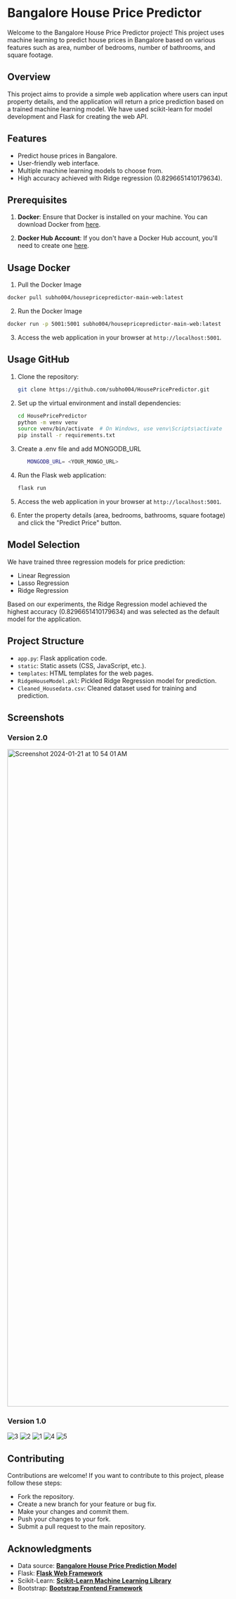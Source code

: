 # Bangalore House Price Predictor

Welcome to the Bangalore House Price Predictor project! This project uses machine learning to predict house prices in Bangalore based on various features such as area, number of bedrooms, number of bathrooms, and square footage.

## Overview

This project aims to provide a simple web application where users can input property details, and the application will return a price prediction based on a trained machine learning model. We have used scikit-learn for model development and Flask for creating the web API.

## Features

- Predict house prices in Bangalore.
- User-friendly web interface.
- Multiple machine learning models to choose from.
- High accuracy achieved with Ridge regression (0.8296651410179634).
  
## Prerequisites

1. **Docker**: Ensure that Docker is installed on your machine. You can download Docker from [here](https://www.docker.com/get-started).

2. **Docker Hub Account**: If you don't have a Docker Hub account, you'll need to create one [here](https://hub.docker.com/).
   
## Usage Docker

1. Pull the Docker Image

```bash
docker pull subho004/housepricepredictor-main-web:latest
```

2. Run the Docker Image

```bash
docker run -p 5001:5001 subho004/housepricepredictor-main-web:latest
```
3. Access the web application in your browser at `http://localhost:5001`.


## Usage GitHub

1. Clone the repository:

   ```bash
   git clone https://github.com/subho004/HousePricePredictor.git
    ````

2. Set up the virtual environment and install dependencies:

    ````bash
    cd HousePricePredictor
    python -m venv venv
    source venv/bin/activate  # On Windows, use venv\Scripts\activate
    pip install -r requirements.txt
    ````

3. Create a .env file and add MONGODB_URL
   ```bash
      MONGODB_URL= <YOUR_MONGO_URL>
   ```

4. Run the Flask web application:

    ````bash
    flask run
    ````

5. Access the web application in your browser at `http://localhost:5001`.

6. Enter the property details (area, bedrooms, bathrooms, square footage) and click the "Predict Price" button.


## Model Selection
We have trained three regression models for price prediction:

- Linear Regression
- Lasso Regression
- Ridge Regression
  
Based on our experiments, the Ridge Regression model achieved the highest accuracy (0.8296651410179634) and was selected as the default model for the application.

## Project Structure
- `app.py`: Flask application code.
- `static`: Static assets (CSS, JavaScript, etc.).
- `templates`: HTML templates for the web pages.
- `RidgeHouseModel.pkl`: Pickled Ridge Regression model for prediction.
- `Cleaned_Housedata.csv`: Cleaned dataset used for training and prediction.

## Screenshots

### Version 2.0
<img width="1494" alt="Screenshot 2024-01-21 at 10 54 01 AM" src="https://github.com/subho004/HousePricePredictor-main/assets/91646273/28f5dd5f-8a78-48f5-89a6-30de0f0f11e1">

### Version 1.0
![3](https://github.com/subho004/HousePricePredictor/assets/91646273/a6b86bc0-5f88-46c2-9d60-4461880c4bc3)
![2](https://github.com/subho004/HousePricePredictor/assets/91646273/f12a78a3-b84d-4770-b4b7-ece017f2afed)
![1](https://github.com/subho004/HousePricePredictor/assets/91646273/66cbff2a-1f53-41f1-9cd9-3fb1f0331fb0)
![4](https://github.com/subho004/HousePricePredictor/assets/91646273/213ea89f-89ae-438a-8d34-235cc6362e95)
![5](https://github.com/subho004/HousePricePredictor/assets/91646273/8272f99d-8ef1-4b3c-8b4f-70087f156d95)


## Contributing
Contributions are welcome! If you want to contribute to this project, please follow these steps:

- Fork the repository.
- Create a new branch for your feature or bug fix.
- Make your changes and commit them.
- Push your changes to your fork.
- Submit a pull request to the main repository.

## Acknowledgments
- Data source: **[Bangalore House Price Prediction Model](https://www.kaggle.com/amitabhajoy/bengaluru-house-price-data)**
- Flask: **[Flask Web Framework](https://flask.palletsprojects.com/)**
- Scikit-Learn: **[Scikit-Learn Machine Learning Library](https://scikit-learn.org/stable/)**
- Bootstrap: **[Bootstrap Frontend Framework](https://getbootstrap.com/)**
